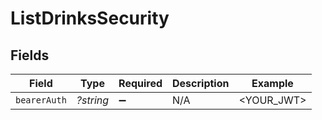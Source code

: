 # ListDrinksSecurity


## Fields

| Field              | Type               | Required           | Description        | Example            |
| ------------------ | ------------------ | ------------------ | ------------------ | ------------------ |
| `bearerAuth`       | *?string*          | :heavy_minus_sign: | N/A                | <YOUR_JWT>         |